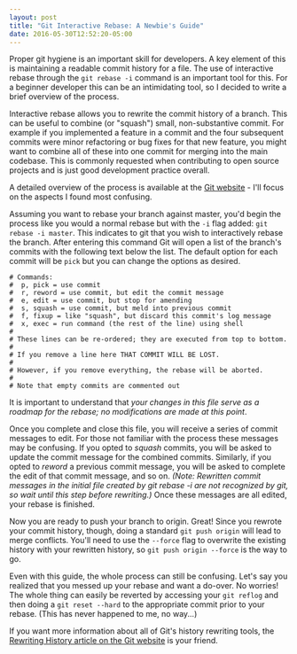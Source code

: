 ```yaml
---
layout: post
title: "Git Interactive Rebase: A Newbie's Guide"
date: 2016-05-30T12:52:20-05:00
---
```


Proper git hygiene is an important skill for developers. A key element of this is maintaining a readable commit history for a file. The use of interactive rebase through the `git rebase -i` command is an important tool for this. For a beginner developer this can be an intimidating tool, so I decided to write a brief overview of the process.

Interactive rebase allows you to rewrite the commit history of a branch. This can be useful to combine (or "squash") small, non-substantive commit. For example if you implemented a feature in a commit and the four subsequent commits were minor refactoring or bug fixes for that new feature, you might want to combine all of these into one commit for merging into the main codebase. This is commonly requested when contributing to open source projects and is just good development practice overall.

A detailed overview of the process is available at the [Git website](https://git-scm.com/book/en/v2/Git-Tools-Rewriting-History) - I'll focus on the aspects I found most confusing.

Assuming you want to rebase your branch against master, you'd begin the process like you would a normal rebase but with the `-i` flag added: `git rebase -i master`. This indicates to git that you wish to interactively rebase the branch. After entering this command Git will open a list of the branch's commits with the following text below the list. The default option for each commit will be `pick` but you can change the options as desired.

~~~
# Commands:
#  p, pick = use commit
#  r, reword = use commit, but edit the commit message
#  e, edit = use commit, but stop for amending
#  s, squash = use commit, but meld into previous commit
#  f, fixup = like "squash", but discard this commit's log message
#  x, exec = run command (the rest of the line) using shell
#
# These lines can be re-ordered; they are executed from top to bottom.
#
# If you remove a line here THAT COMMIT WILL BE LOST.
#
# However, if you remove everything, the rebase will be aborted.
#
# Note that empty commits are commented out
~~~

It is important to understand that *your changes in this file serve as a roadmap for the rebase; no modifications are made at this point*.

Once you complete and close this file, you will receive a series of commit messages to edit. For those not familiar with the process these messages may be confusing. If you opted to *squash* commits, you will be asked to update the commit message for the combined commits. Similarly, if you opted to *reword* a previous commit message, you will be asked to complete the edit of that commit message, and so on. *(Note: Rewritten commit messages in the initial file created by git rebase -i are not recognized by git, so wait until this step before rewriting.)* Once these messages are all edited, your rebase is finished.

Now you are ready to push your branch to origin. Great! Since you rewrote your commit history, though, doing a standard `git push origin` will lead to merge conflicts. You'll need to use the `--force` flag to overwrite the existing history with your rewritten history, so `git push origin --force` is the way to go.

Even with this guide, the whole process can still be confusing. Let's say you realized that you messed up your rebase and want a do-over. No worries! The whole thing can easily be reverted by accessing your `git reflog` and then doing a `git reset --hard` to the appropriate commit prior to your rebase. (This has never happened to me, no way...)

If you want more information about all of Git's history rewriting tools, the [Rewriting History article on the Git website](https://git-scm.com/book/en/v2/Git-Tools-Rewriting-History) is your friend.
